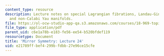 ```yaml
---
content_type: resource
description: Lecture notes on special Lagrangian fibrations, Landau-Ginzburg models,
  and non-Calabi Yau manifolds.
file: https://ol-ocw-studio-app-qa.s3.amazonaws.com/courses/18-969-topics-in-geometry-mirror-symmetry-spring-2009/e21789ffbef4299bfdbb27e96ce15cfe_MIT18_969s09_lec24.pdf
file_type: application/pdf
parent_uid: c6e1a78b-e183-fe56-ee54-b520bfdef119
resourcetype: Document
title: 'Mirror Symmetry: Lecture 24'
uid: e21789ff-bef4-299b-fdbb-27e96ce15cfe
---
```

